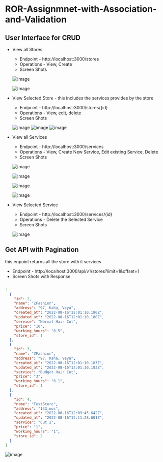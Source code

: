 # ROR-Assignmnet-with-Association-and-Validation

## User Interface for CRUD ##
* View all Stores
    * Endpoint - http://localhost:3000/stores
    * Operations - View, Create
    * Screen Shots
    
    
    
    
    
    
    
    
    
    
    
    
    ![image](https://user-images.githubusercontent.com/111336237/184894519-bd74d57c-5b56-4ed9-ad6b-7313ff490eaa.png)
    
    ![image](https://user-images.githubusercontent.com/111336237/184897821-6b257e15-15cc-4586-91cd-bc43b8d00409.png)


* View Selected Store - this includes the services provides by the store
    * Endpoint - http://localhost:3000/stores/{id}
    * Operations - View, edit, delete
    * Screen Shots
    
    
    
    
    
    
    
    
    
    
    
    
    ![image](https://user-images.githubusercontent.com/111336237/184895862-6608aa82-5cf1-4c9d-bd00-1e17a0ac46ed.png)
    ![image](https://user-images.githubusercontent.com/111336237/184897451-2c6109bc-b4b6-48f0-b083-dab16692f97a.png)
    ![image](https://user-images.githubusercontent.com/111336237/184896952-0b08f7c1-9390-407b-b538-d1ed954de341.png)
    
* View all Services
    * Endpoint - http://localhost:3000/services
    * Operations - View, Create New Service, Edit existing Service, Delete
    * Screen Shots
    
    
    
    
    
    
    
    
    
    
    
    
    ![image](https://user-images.githubusercontent.com/111336237/184898723-0278e566-6c9b-43bf-8b86-d5f830a0b28f.png)
    
    ![image](https://user-images.githubusercontent.com/111336237/184899065-b6fb48c5-0b72-49bb-b646-df57893e69ed.png)
    
    ![image](https://user-images.githubusercontent.com/111336237/184899176-e28b0c82-40e7-4f6d-a084-96d513e74857.png)
    
    ![image](https://user-images.githubusercontent.com/111336237/184899368-04684053-56c0-4d3f-920b-6d216c449bcd.png)
    
 
* View Selected Service 
    * Endpoint - http://localhost:3000/services/{id}
    * Operations - Delete the Selected Service
    * Screen Shots
    
    
    
    
    
    
    
    
    
    
    
    
    ![image](https://user-images.githubusercontent.com/111336237/184900015-f5419ebe-da56-401d-8b39-fe1be50f217f.png)

## Get API  with Pagination ##
this enpoint returns all the store with it services
* Endpoint - http://localhost:3000/api/v1/stores?limit=1&offset=1
* Screen Shots with Response
```json

[
  {
    "id": 2,
    "name": "ZFashion",
    "address": "97, Kaha, Veya",
    "created_at": "2022-08-16T12:01:10.180Z",
    "updated_at": "2022-08-16T12:01:10.180Z",
    "service": "Normal Hair Cut",
    "price": "10",
    "working_hours": "0.5",
    "store_id": 1
  },
  {
    "id": 3,
    "name": "ZFashion",
    "address": "97, Kaha, Veya",
    "created_at": "2022-08-16T12:01:10.183Z",
    "updated_at": "2022-08-16T12:01:10.183Z",
    "service": "Budget Hair Cut",
    "price": "3",
    "working_hours": "0.1",
    "store_id": 1
  },
  {
    "id": 4,
    "name": "TestStore",
    "address": "133,mos",
    "created_at": "2022-08-16T12:09:45.642Z",
    "updated_at": "2022-08-16T12:11:28.601Z",
    "service": "Cut 2",
    "price": "1",
    "working_hours": "1",
    "store_id": 2
  }
]

```
    
    
    
    
    
    
    
    
    
![image](https://user-images.githubusercontent.com/111336237/184904645-fb840215-5557-4de0-9e79-ec23371e33ab.png)
